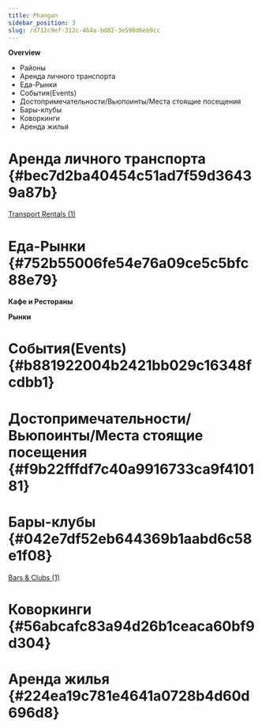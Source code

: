 ```yaml
---
title: Phangan
sidebar_position: 3
slug: /d712c9ef-312c-464a-bd82-3e598d6eb9cc
---
```




**Overview**

- Районы
- Аренда личного транспорта
- Еда-Рынки
- События(Events)
- Достопримечательности/Вьюпоинты/Места стоящие посещения
- Бары-клубы
- Коворкинги
- Аренда жилья

# Аренда личного транспорта {#bec7d2ba40454c51ad7f59d36439a87b}


[Transport Rentals (1)](dd8cb49f-87d6-458e-a284-bd16a5d48c6b)


# Еда-Рынки {#752b55006fe54e76a09ce5c5bfc88e79}


**Кафе и Рестораны**


**Рынки**


# События(Events) {#b881922004b2421bb029c16348fcdbb1}


# Достопримечательности/Вьюпоинты/Места стоящие посещения {#f9b22fffdf7c40a9916733ca9f410181}


# Бары-клубы {#042e7df52eb644369b1aabd6c58e1f08}


[Bars & Clubs (1)](a9cd70dc-fd41-4eae-80ff-a70f5ef5df92)


# Коворкинги {#56abcafc83a94d26b1ceaca60bf9d304}


# Аренда жилья {#224ea19c781e4641a0728b4d60d696d8}

